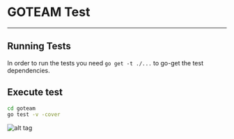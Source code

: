 # GOTEAM Test
---

## Running Tests

In order to run the tests you need `go get -t ./...` to go-get the test dependencies.

## Execute test

```bash
cd goteam
go test -v -cover
```


![alt tag](https://github.com/julianlopezv/goteam/blob/master/Covertura.png)